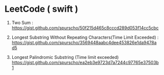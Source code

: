 # LeetCode ( swift )

1. Two Sum :
https://gist.github.com/spurscho/50f215d465c8cccd289d053f14cc5cbc

3. Longest Substring Without Repeating Characters(Time Limit Exceeded) : https://gist.github.com/spurscho/3569448aabc4dee453826e1da9478ad5

5. Longest Palindromic Substring (Time limit exceeded)
https://gist.github.com/spurscho/ea2eb3e9723d7a7244c97765e37503b1
